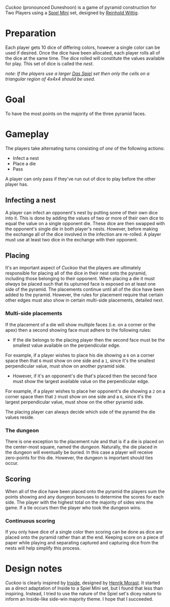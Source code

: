 *Cuckoo* (pronounced Duneshoon) is a game of pyramid construction for Two Players using a [Spiel Mini](http://boardgamegeek.com/boardgame/110073/spiel-mini) set, designed by [Reinhold Wittig](http://www.perlhuhn.de/).

Preparation
===========

Each player gets 10 dice of differing colors, however a single color can be used if desired.  Once the dice have been allocated, each player rolls all of the dice at the same time.  The dice rolled will constitute the values available for play. This set of dice is called the *nest*.

*note: If the players use a larger  [Das Spiel](http://boardgamegeek.com/boardgame/2229/spiel) set then only the cells on a triangular region of 4x4x4 should be used.*

Goal
====

To have the most points on the majority of the three pyramid faces.

Gameplay
========

The players take alternating turns consisting of *one* of the following actions:

 * Infect a nest
 * Place a die
 * Pass
 
A player can only pass if they've run out of dice to play before the other player has.

Infecting a nest
----------------

A player can infect an opponent's nest by putting some of their own dice into it.  This is done by adding the values of two or more of their own dice to equal the value on a single opponent die.  These dice are then swapped with the opponent's single die in both player's nests.  However, before making the exchange all of the dice involved in the infection are re-rolled.  A player must use at least two dice in the exchange with their opponent.

Placing
-------

It's an important aspect of *Cuckoo* that the players are ultimately responsible for placing all of the dice in their nest onto the pyramid, including those belonging to their opponent.  When placing a die it must *always* be placed such that its upturned face is exposed on at least one side of the pyramid.  The placements continue until all of the dice have been added to the pyramid.  However, the rules for placement require that certain other edges must also show in certain multi-side placements, detailed next.

### Multi-side placements

If the placement of a die will show multiple faces (i.e. on a corner or the apex) then a second showing face must adhere to the following rules:

  - If the die belongs to the placing player then the second face must 
    be the smallest value available on the perpendicular edge.

For example, if a player wishes to place his die showing a `6` on a corner space then that `6` must show on one side and a `1`, since it's the smallest perpendicular value, must show on another pyramid side.

  - However, if it's an opponent's die that's placed then the second
    face must show the largest available value on the perpendicular
	edge.

For example, if a player wishes to place her opponent's die showing a `2` on a corner space then that `2` must show on one side and a `6`, since it's the largest perpendicular value, must show on the other pyramid side.

The placing player can always decide which side of the pyramid the die values reside.

### The dungeon

There is one exception to the placement rule and that is if a die is placed on the center-most square, named the *dungeon*.  Naturally, the die placed in the dungeon will eventually be buried.  In this case a player will receive zero-points for this die.  However, the dungeon is important should ties occur.

Scoring
-------

When all of the dice have been placed onto the pyramid the players sum the points showing and any dungeon bonuses to determine the scores for each side.  The player with the highest total on the majority of sides wins the game.  If a tie occurs then the player who took the dungeon wins.

### Continuous scoring

If you only have dice of a single color then scoring can be done as dice are placed onto the pyramid rather than at the end.  Keeping score on a piece of paper while playing and separating captured and capturing dice from the nests will help simplify this process.

Design notes
============

*Cuckoo* is clearly inspired by [Inside](http://boardgamegeek.com/boardgame/30179/inside), designed by [Henrik Morast](http://boardgamegeek.com/boardgamedesigner/9007/henrik-morast).  It started as a direct adaptation of Inside to a Spiel Mini set, but I found that less than inspiring.  Instead, I tried to use the nature of the Spiel set's dicey nature to inform an Inside-like side-win majority theme.  I hope that I succeeded.

